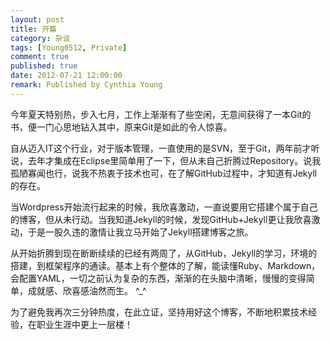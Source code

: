 ```yaml
---
layout: post
title: 开篇
category: 杂谈
tags: [Young0512, Private]
comment: true
published: true
date: 2012-07-21 12:00:00
remark: Published by Cynthia Young
---
```


今年夏天特别热，步入七月，工作上渐渐有了些空闲，无意间获得了一本Git的书，便一门心思地钻入其中，原来Git是如此的令人惊喜。

自从迈入IT这个行业，对于版本管理，一直使用的是SVN，至于Git，两年前才听说，去年才集成在Eclipse里简单用了一下，但从未自己折腾过Repository。说我孤陋寡闻也行，说我不热衷于技术也可，在了解GitHub过程中，才知道有Jekyll的存在。

当Wordpress开始流行起来的时候，我欣喜激动，一直说要用它搭建个属于自己的博客，但从未行动。当我知道Jekyll的时候，发现GitHub+Jekyll更让我欣喜激动，于是一股久违的激情让我立马开始了Jekyll搭建博客之旅。

从开始折腾到现在断断续续的已经有两周了，从GitHub，Jekyll的学习，环境的搭建，到框架程序的通读。基本上有个整体的了解，能读懂Ruby、Markdown，会配置YAML，一切之前认为复杂的东西，渐渐的在头脑中清晰，慢慢的变得简单，成就感、欣喜感油然而生。 ^_^

为了避免我再次三分钟热度，在此立证，坚持用好这个博客，不断地积累技术经验，在职业生涯中更上一层楼！







